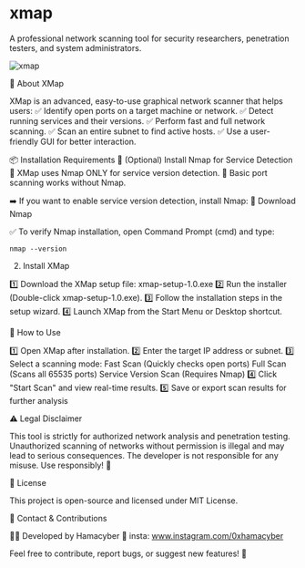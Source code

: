 # xmap

A professional network scanning tool for security researchers, penetration testers, and system administrators.



![xmap](https://github.com/user-attachments/assets/4d4b6a61-e4ab-479d-bd4c-51e27ba254a4)


📌 About XMap

XMap is an advanced, easy-to-use graphical network scanner that helps users:
✅ Identify open ports on a target machine or network.
✅ Detect running services and their versions.
✅ Perform fast and full network scanning.
✅ Scan an entire subnet to find active hosts.
✅ Use a user-friendly GUI for better interaction.

📦 Installation Requirements
🔹 (Optional) Install Nmap for Service Detection
🔹 XMap uses Nmap ONLY for service version detection.
🔹 Basic port scanning works without Nmap.

➡️ If you want to enable service version detection, install Nmap:
🔗 Download Nmap

✅ To verify Nmap installation, open Command Prompt (cmd) and type:

    nmap --version


 2. Install XMap

1️⃣ Download the XMap setup file: xmap-setup-1.0.exe
2️⃣ Run the installer (Double-click xmap-setup-1.0.exe).
3️⃣ Follow the installation steps in the setup wizard.
4️⃣ Launch XMap from the Start Menu or Desktop shortcut.


🎯 How to Use

1️⃣ Open XMap after installation.
2️⃣ Enter the target IP address or subnet.
3️⃣ Select a scanning mode:
    Fast Scan (Quickly checks open ports)
    Full Scan (Scans all 65535 ports)
    Service Version Scan (Requires Nmap)
    4️⃣ Click "Start Scan" and view real-time results.
    5️⃣ Save or export scan results for further analysis


⚠️ Legal Disclaimer

This tool is strictly for authorized network analysis and penetration testing.
Unauthorized scanning of networks without permission is illegal and may lead to serious consequences.
The developer is not responsible for any misuse. Use responsibly! 🚨

📜 License

This project is open-source and licensed under MIT License.


🔗 Contact & Contributions

👨‍💻 Developed by Hamacyber
📧 insta: www.instagram.com/0xhamacyber

Feel free to contribute, report bugs, or suggest new features! 🚀
